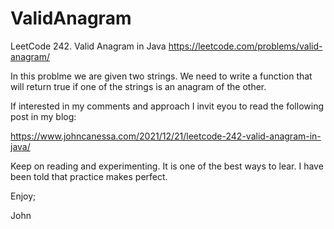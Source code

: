 # ValidAnagram
LeetCode 242. Valid Anagram in Java
https://leetcode.com/problems/valid-anagram/

In this problme we are given two strings. We need to write
a function that will return true if one of the strings is
an anagram of the other.

If interested in my comments and approach I invit eyou to 
read the following post in my blog:

https://www.johncanessa.com/2021/12/21/leetcode-242-valid-anagram-in-java/

Keep on reading and experimenting. It is one of the best
ways to lear. I have been told that practice makes perfect.

Enjoy;

John
